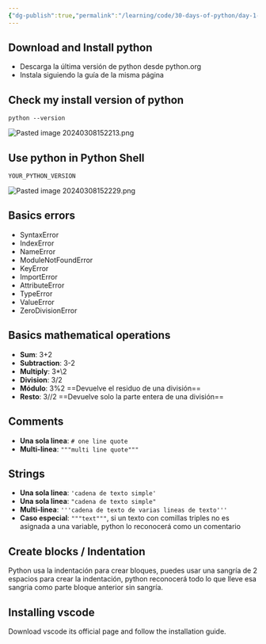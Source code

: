 ```yaml
---
{"dg-publish":true,"permalink":"/learning/code/30-days-of-python/day-1-introduction/","created":"2024-03-08T15:10","updated":"2024-03-16T16:12"}
---
```


## Download and Install python
- Descarga la última versión de python desde python.org
- Instala siguiendo la guía de la misma página
## Check my install version of python
```shell
python --version
```
![Pasted image 20240308152213.png](/img/user/Engine/Attachments/Pasted%20image%2020240308152213.png)

## Use python in Python Shell
```shell
YOUR_PYTHON_VERSION
```
![Pasted image 20240308152229.png](/img/user/Engine/Attachments/Pasted%20image%2020240308152229.png)

## Basics errors
- SyntaxError
- IndexError
- NameError
- ModuleNotFoundError
- KeyError
- ImportError
- AttributeError
- TypeError
- ValueError
- ZeroDivisionError
## Basics mathematical operations
- **Sum**: 3+2
- **Subtraction**: 3-2
- **Multiply**: 3*\2
- **Division**: 3/2
- **Módulo**: 3%2 ==Devuelve el residuo de una división==
- **Resto**: 3//2 ==Devuelve solo la parte entera de una división==
## Comments
- **Una sola linea**: `# one line quote`
- **Multi-linea**: `"""multi line quote"""` 
## Strings
- **Una sola linea**: `'cadena de texto simple'`
- **Una sola linea**: `"cadena de texto simple"`
- **Multi-linea**: `'''cadena de texto de varias lineas de texto'''`
- **Caso especial**: `"""text"""`, si un texto con comillas triples no es asignada a una variable, python lo reconocerá como un comentario
## Create blocks / Indentation
Python usa la indentación para crear bloques, puedes usar una sangría de 2 espacios para crear la indentación, python reconocerá todo lo que lleve esa sangria como parte bloque anterior sin sangría.
## Installing vscode
Download vscode its official page and follow the installation guide.
